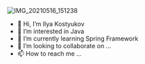 ![IMG_20210516_151238](https://user-images.githubusercontent.com/62962178/119974377-3ee74480-bfbd-11eb-845f-407bc3a58188.png)


- 👋 Hi, I’m Ilya Kostyukov
- 👀 I’m interested in Java
- 🌱 I’m currently learning Spring Framework
- 💞️ I’m looking to collaborate on ...
- 📫 How to reach me ...

<!---
kost1989/kost1989 is a ✨ special ✨ repository because its `README.md` (this file) appears on your GitHub profile.
You can click the Preview link to take a look at your changes.
--->
